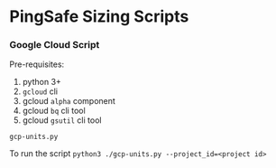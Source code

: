 # PingSafe Sizing Scripts

### Google Cloud Script

Pre-requisites:
1. python 3+
2. `gcloud` cli
3. gcloud `alpha` component
4. gcloud `bq` cli tool
5. gcloud `gsutil` cli tool

`gcp-units.py`

To run the script
`python3 ./gcp-units.py --project_id=<project id>`
